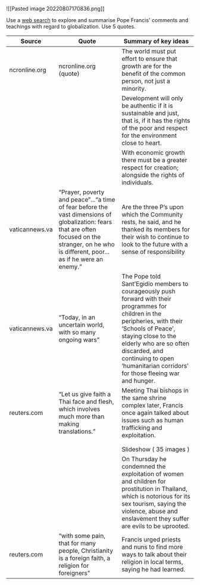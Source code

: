 ![[Pasted image 20220807170836.png]]

Use a [web search](https://www.google.com/search?q=pope+francis+and+globalization&rlz=1C1GCEU_enAU879AU879&ei=jOvhYp3rDa_z4-EP3o2Q8Ak&oq=the+pope+and+globalization&gs_lcp=Cgdnd3Mtd2l6EAEYADIHCAAQHhCiBDIFCAAQogQyBQgAEKIEMgcIABAeEKIEOggIABAeEAgQBzoFCAAQhgM6BggAEB4QCEoECEEYAEoECEYYAFAAWPYWYMAuaABwAHgAgAHjA4gBpRKSAQkwLjEuNy4wLjGYAQCgAQHAAQE&sclient=gws-wiz&safe=active&ssui=on) to explore and summarise Pope Francis' comments and teachings with regard to globalization. Use 5 quotes.

| Source         | Quote                                                                                                                                                                                           | Summary of key ideas                                                                                                                                                                                                                                                                            |
|----------------|-------------------------------------------------------------------------------------------------------------------------------------------------------------------------------------------------|-------------------------------------------------------------------------------------------------------------------------------------------------------------------------------------------------------------------------------------------------------------------------------------------------|
| ncronline.org  | ncronline.org (quote)                                                                                                                                                                           | The world must put effort to ensure that growth are for the benefit of the common person, not just a minority.                                                                                                                                                                                  |
|                |                                                                                                                                                                                                 | Development will only be authentic if it is sustainable and just, that is, if it has the rights of the poor and respect for the environment close to heart.                                                                                                                                     |
|                |                                                                                                                                                                                                 | With economic growth there must be a greater respect for creation; alongside the rights of individuals.                                                                                                                                                                                         |
| vaticannews.va | “Prayer, poverty and peace”...“a time of fear before the vast dimensions of globalization: fears that are often focused on the stranger, on he who is different, poor… as if he were an enemy.” | Are the three P’s upon which the Community rests, he said, and he thanked its members for their wish to continue to look to the future with a sense of responsibility                                                                                                                           |
| vaticannews.va | “Today, in an uncertain world, with so many ongoing wars”                                                                                                                                       | The Pope told Sant’Egidio members to courageously push forward with their programmes for children in the peripheries, with their ‘Schools of Peace’, staying close to the elderly who are so often discarded, and continuing to open ‘humanitarian corridors’ for those fleeing war and hunger. |
| reuters.com    | “Let us give faith a Thai face and flesh, which involves much more than making translations.”                                                                                                   | Meeting Thai bishops in the same shrine complex later, Francis once again talked about issues such as human trafficking and exploitation.                                                                                                                                                       |
|                |                                                                                                                                                                                                 |                                                                                                                                                                                                                                                                                                 |
|                |                                                                                                                                                                                                 |                                                                                                                                                                                                                                                                                                 |
|                |                                                                                                                                                                                                 | Slideshow ( 35 images )                                                                                                                                                                                                                                                                         |
|                |                                                                                                                                                                                                 | On Thursday he condemned the exploitation of women and children for prostitution in Thailand, which is notorious for its sex tourism, saying the violence, abuse and enslavement they suffer are evils to be uprooted.                                                                          |
| reuters.com    | “with some pain, that for many people, Christianity is a foreign faith, a religion for foreigners”                                                                                              | Francis urged priests and nuns to find more ways to talk about their religion in local terms, saying he had learned.                                                                                                                                                                            |
